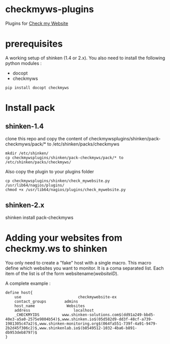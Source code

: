 # checkmyws-plugins

Plugins for [Check my Website](http://www.checkmy.ws)

# prerequisites

A working setup of shinken (1.4 or 2.x). You also need to install the following python modules :

- docopt
- checkmyws

```
pip install docopt checkmyws
```

# Install pack 

## shinken-1.4

clone this repo and copy the content of checkmywsplugins/shinken/pack-checkmyws/pack/* to /etc/shinken/packs/checkmyws

```
mkdir /etc/shinken/
cp checkmywsplugins/shinken/pack-checkmyws/pack/* to /etc/shinken/packs/checkmyws/
```

Also copy the plugin to your plugins folder 

```
cp checkmywsplugins/shinken/check_mywebsite.py /usr/lib64/nagios/plugins/
chmod +x /usr/lib64/nagios/plugins/check_mywebsite.py
```

## shinken-2.x

shinken install pack-checkmyws

# Adding your websites from checkmy.ws to shinken

You only need to create a "fake" host with a single macro. This macro define which websites you want to monitor. It is a coma separated list. Each item of the list is of the form websitename$(website ID)$. 

A complete example : 

```
define host{
    use                         checkmywebsite-ex
    contact_groups        admins
    host_name              Websites
    address                   localhost
    _CHECKMYIDS          www.shinken-solutions.com$(dd91a249-bbd5-40e3-a5a0-2575e9804b54)$,www.shinken.io$(05d582d9-dd3f-48cf-a739-1981305c47a2)$,www.shinken-monitoring.org$(064fa551-739f-4a91-9479-2b2d45f306c2)$,www.shinkenlab.io$(b8549512-1032-4ba6-b891-db953deb8797)$
}
```